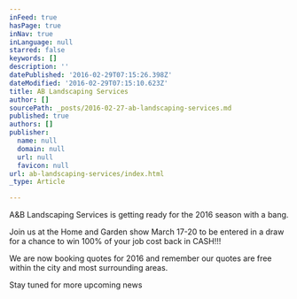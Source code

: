 ```yaml
---
inFeed: true
hasPage: true
inNav: true
inLanguage: null
starred: false
keywords: []
description: ''
datePublished: '2016-02-29T07:15:26.398Z'
dateModified: '2016-02-29T07:15:10.623Z'
title: AB Landscaping Services
author: []
sourcePath: _posts/2016-02-27-ab-landscaping-services.md
published: true
authors: []
publisher:
  name: null
  domain: null
  url: null
  favicon: null
url: ab-landscaping-services/index.html
_type: Article

---
```

A&B Landscaping Services is getting ready for the 2016 season with a bang.  

Join us at the Home and Garden show March 17-20 to be entered in a draw for a chance to win 100% of your job cost back in CASH!!!

We are now booking quotes for 2016 and remember our quotes are free within the city and most surrounding areas. 

Stay tuned for more upcoming news
